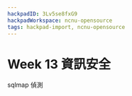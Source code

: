 ```yaml
---
hackpadID: 3Lv5se8fxG9
hackpadWorkspace: ncnu-opensource
tags: hackpad-import, ncnu-opensource
---
```

# Week 13 資訊安全 

sqlmap 偵測
